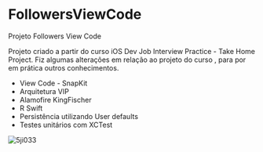# FollowersViewCode

Projeto Followers View Code

Projeto criado a partir do curso iOS Dev Job Interview Practice - Take Home Project.
Fiz algumas alterações em relação ao projeto do curso , para por em prática outros conhecimentos.

* View Code - SnapKit
* Arquitetura VIP
* Alamofire KingFischer
*  R Swift
* Persistência utilizando User defaults
* Testes unitários com XCTest

![5ji033](https://user-images.githubusercontent.com/22052855/129388268-7f989616-bf10-4939-b602-84f3f1adf882.gif)


   
